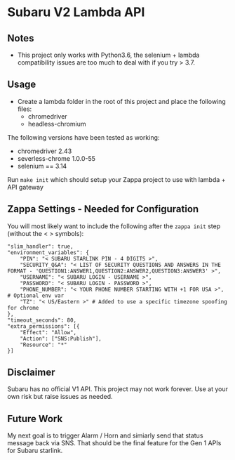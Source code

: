 # Subaru V2 Lambda API

## Notes
- This project only works with Python3.6, the selenium + lambda compatibility issues are too much to deal with if you try > 3.7.

## Usage
- Create a lambda folder in the root of this project and place the following files:
  - chromedriver
  - headless-chromium

The following versions have been tested as working:
- chromedriver 2.43
- severless-chrome 1.0.0-55
- selenium == 3.14

Run `make init` which should setup your Zappa project to use with lambda + API gateway

## Zappa Settings - Needed for Configuration

You will most likely want to include the following after the `zappa init` step (without the < > symbols):

    "slim_handler": true,
    "environment_variables": {
        "PIN": "< SUBARU STARLINK PIN - 4 DIGITS >",
        "SECURITY_Q&A": "< LIST OF SECURITY QUESTIONS AND ANSWERS IN THE FORMAT - 'QUESTION1:ANSWER1,QUESTION2:ANSWER2,QUESTION3:ANSWER3' >",
        "USERNAME": "< SUBARU LOGIN - USERNAME >",
        "PASSWORD": "< SUBARU LOGIN - PASSWORD >",
        "PHONE_NUMBER": "< YOUR PHONE NUMBER STARTING WITH +1 FOR USA >", # Optional env var
        "TZ": "< US/Eastern >" # Added to use a specific timezone spoofing for chrome
    },
    "timeout_seconds": 80,
    "extra_permissions": [{
        "Effect": "Allow",
        "Action": ["SNS:Publish"],
        "Resource": "*"
    }]

## Disclaimer

Subaru has no official V1 API. This project may not work forever. Use at your own risk but raise issues as needed.

## Future Work

My next goal is to trigger Alarm / Horn and simiarly send that status message back via SNS. That should be the final feature for the Gen 1 APIs for Subaru starlink.
